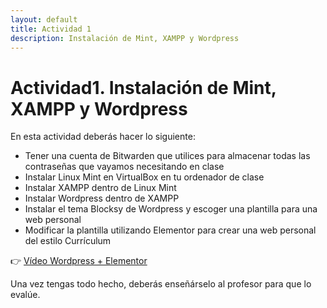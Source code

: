 ```yaml
---
layout: default
title: Actividad 1
description: Instalación de Mint, XAMPP y Wordpress
---
```


# Actividad1. Instalación de Mint, XAMPP y Wordpress

En esta actividad deberás hacer lo siguiente:

- Tener una cuenta de Bitwarden que utilices para almacenar todas las contraseñas que vayamos necesitando en clase
- Instalar Linux Mint en VirtualBox en tu ordenador de clase
- Instalar XAMPP dentro  de Linux Mint
- Instalar Wordpress dentro de XAMPP
- Instalar el tema Blocksy de Wordpress y escoger una plantilla para una web personal
- Modificar la plantilla utilizando Elementor para crear una web personal del estilo Currículum

👉 [Vídeo Wordpress + Elementor](https://youtu.be/A_uNSJ8YucU?si=h8C9JyFxRz_ReCVj)

Una vez tengas todo hecho, deberás enseñárselo al profesor para que lo evalúe.